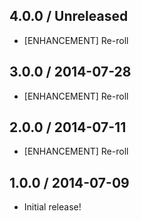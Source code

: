 ## 4.0.0 / Unreleased

* [ENHANCEMENT] Re-roll

## 3.0.0 / 2014-07-28

* [ENHANCEMENT] Re-roll

## 2.0.0 / 2014-07-11

* [ENHANCEMENT] Re-roll

## 1.0.0 / 2014-07-09

* Initial release!
